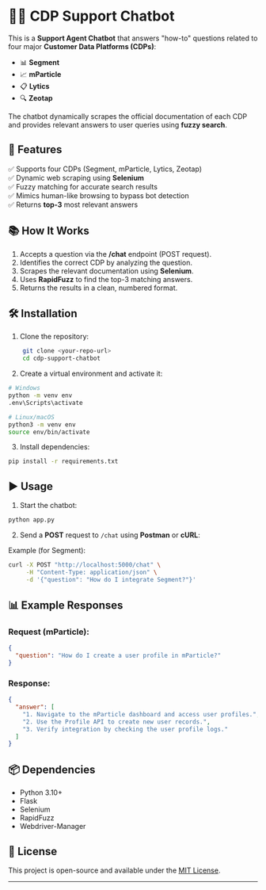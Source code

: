 # 🧑‍💻 CDP Support Chatbot

This is a **Support Agent Chatbot** that answers "how-to" questions related to four major **Customer Data Platforms (CDPs)**: 

- 📊 **Segment**
- 📈 **mParticle**
- 📋 **Lytics**
- 🔍 **Zeotap**

The chatbot dynamically scrapes the official documentation of each CDP and provides relevant answers to user queries using **fuzzy search**.

## 🚀 Features

✅ Supports four CDPs (Segment, mParticle, Lytics, Zeotap)  
✅ Dynamic web scraping using **Selenium**  
✅ Fuzzy matching for accurate search results  
✅ Mimics human-like browsing to bypass bot detection  
✅ Returns **top-3** most relevant answers  

## 📚 How It Works

1. Accepts a question via the **/chat** endpoint (POST request).
2. Identifies the correct CDP by analyzing the question.
3. Scrapes the relevant documentation using **Selenium**.
4. Uses **RapidFuzz** to find the top-3 matching answers.
5. Returns the results in a clean, numbered format.

## 🛠️ Installation

1. Clone the repository:

```bash
    git clone <your-repo-url>
    cd cdp-support-chatbot
```

2. Create a virtual environment and activate it:

```bash
# Windows
python -m venv env
.env\Scripts\activate

# Linux/macOS
python3 -m venv env
source env/bin/activate
```

3. Install dependencies:

```bash
pip install -r requirements.txt
```

## ▶️ Usage

1. Start the chatbot:

```bash
python app.py
```

2. Send a **POST** request to `/chat` using **Postman** or **cURL**:

Example (for Segment):

```bash
curl -X POST "http://localhost:5000/chat" \
     -H "Content-Type: application/json" \
     -d '{"question": "How do I integrate Segment?"}'
```

## 📊 Example Responses

### Request (mParticle):

```json
{
  "question": "How do I create a user profile in mParticle?"
}
```

### Response:

```json
{
  "answer": [
    "1. Navigate to the mParticle dashboard and access user profiles.",
    "2. Use the Profile API to create new user records.",
    "3. Verify integration by checking the user profile logs."
  ]
}
```

## 📦 Dependencies

- Python 3.10+
- Flask
- Selenium
- RapidFuzz
- Webdriver-Manager

## 📄 License

This project is open-source and available under the [MIT License](LICENSE).

---


